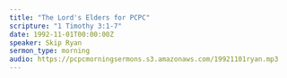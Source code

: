 ```yaml
---
title: "The Lord's Elders for PCPC"
scripture: "1 Timothy 3:1-7"
date: 1992-11-01T00:00:00Z
speaker: Skip Ryan
sermon_type: morning
audio: https://pcpcmorningsermons.s3.amazonaws.com/19921101ryan.mp3 
---
```




